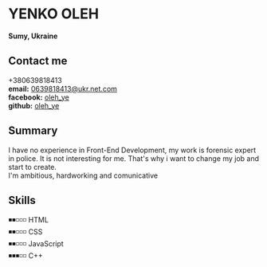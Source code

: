 # YENKO OLEH #  
**Sumy, Ukraine**  

## Contact me ##  
+380639818413  
**email:** 0639818413@ukr.net.com  
**facebook:** [oleh_ye](https://www.facebook.com/oleg.enko.5/ "write me")  
**github:** [oleh_ye](https://github.com/Enkoff "new on github")  

## Summary ##  
I have no experience in Front-End Development, my work is forensic expert in police. It is not interesting for me.
That's why i want to change my job and start to create.  
I'm ambitious, hardworking and comunicative

## Skills ##  
◾◾◽◽◽ HTML  
◾◾◽◽◽ CSS  
◾◾◽◽◽ JavaScript  
◾◾◾◽◽ C++  